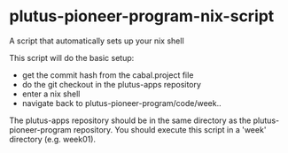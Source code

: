 # plutus-pioneer-program-nix-script
A script that automatically sets up your nix shell

This script will do the basic setup:
 - get the commit hash from the cabal.project file
 - do the git checkout in the plutus-apps repository
 - enter a nix shell
 - navigate back to plutus-pioneer-program/code/week..

The plutus-apps repository should be in the same directory as the plutus-pioneer-program repository.
You should execute this script in a 'week' directory (e.g. week01).

